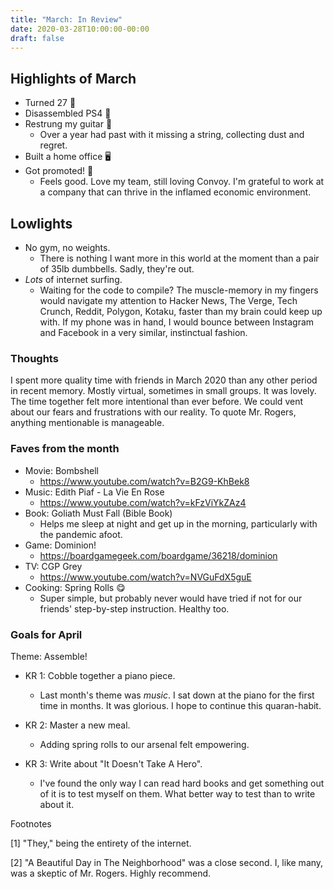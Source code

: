 ```yaml
---
title: "March: In Review"
date: 2020-03-28T10:00:00-00:00
draft: false
---
```



## Highlights of March

- Turned 27 🎁
- Disassembled PS4 🔏
- Restrung my guitar 🎸
  - Over a year had past with it missing a string, collecting dust and regret.
- Built a home office 🖥
- Got promoted! 🎉
  - Feels good. Love my team, still loving Convoy. I'm grateful to work at a company that can thrive in the inflamed economic environment.

## Lowlights

- No gym, no weights.
  - There is nothing I want more in this world at the moment than a pair of 35lb dumbbells. Sadly, they're out.
- _Lots_ of internet surfing.
  - Waiting for the code to compile? The muscle-memory in my fingers would navigate my attention to Hacker News, The Verge, Tech Crunch, Reddit, Polygon, Kotaku, faster than my brain could keep up with. If my phone was in hand, I would bounce between Instagram and Facebook in a very similar, instinctual fashion.

### Thoughts

I spent more quality time with friends in March 2020 than any other period in recent memory. Mostly virtual, sometimes in small groups. It was lovely. The time together felt more intentional than ever before. We could vent about our fears and frustrations with our reality. To quote Mr. Rogers, anything mentionable is manageable.

### Faves from the month

- Movie: Bombshell
  - https://www.youtube.com/watch?v=B2G9-KhBek8
- Music: Edith Piaf - La Vie En Rose
  - https://www.youtube.com/watch?v=kFzViYkZAz4
- Book: Goliath Must Fall (Bible Book)
  - Helps me sleep at night and get up in the morning, particularly with the pandemic afoot.
- Game: Dominion!
  - https://boardgamegeek.com/boardgame/36218/dominion
- TV: CGP Grey
  - https://www.youtube.com/watch?v=NVGuFdX5guE
- Cooking: Spring Rolls 😋
  - Super simple, but probably never would have tried if not for our friends' step-by-step instruction. Healthy too.

### Goals for April

Theme: Assemble!

- KR 1: Cobble together a piano piece.
  - Last month's theme was _music_. I sat down at the piano for the first time in months. It was glorious. I hope to continue this quaran-habit.

- KR 2: Master a new meal.
  - Adding spring rolls to our arsenal felt empowering.

- KR 3: Write about "It Doesn't Take A Hero".
  - I've found the only way I can read hard books and get something out of it is to test myself on them. What better way to test than to write about it.

Footnotes

[1] "They," being the entirety of the internet.

[2] "A Beautiful Day in The Neighborhood" was a close second. I, like many, was a skeptic of Mr. Rogers. Highly recommend.
